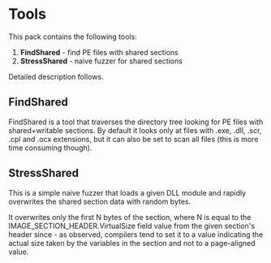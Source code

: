 # Tools #
This pack contains the following tools:

  1. **FindShared** - find PE files with shared sections
  1. **StressShared** - naive fuzzer for shared sections

Detailed description follows.

## FindShared ##
FindShared is a tool that traverses the directory tree looking for PE files with shared+writable sections. By default it looks only at files with .exe, .dll, .scr, .cpl and .ocx extensions, but it can also be set to scan all files (this is more time consuming though).

## StressShared ##
This is a simple naive fuzzer that loads a given DLL module and rapidly overwrites the shared section data with random bytes.

It overwrites only the first N bytes of the section, where N is equal to the IMAGE\_SECTION\_HEADER.VirtualSize field value from the given section's header since - as observed, compilers tend to set it to a value indicating the actual size taken by the variables in the section and not to a page-aligned value.